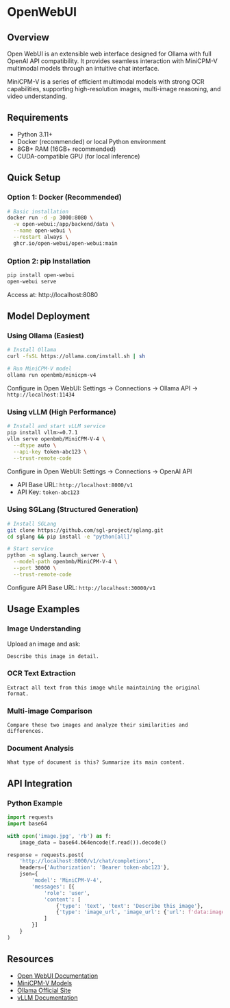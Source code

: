 # OpenWebUI

## Overview

Open WebUI is an extensible web interface designed for Ollama with full OpenAI API compatibility. It provides seamless interaction with MiniCPM-V multimodal models through an intuitive chat interface.

MiniCPM-V is a series of efficient multimodal models with strong OCR capabilities, supporting high-resolution images, multi-image reasoning, and video understanding.

## Requirements

- Python 3.11+
- Docker (recommended) or local Python environment
- 8GB+ RAM (16GB+ recommended)
- CUDA-compatible GPU (for local inference)

## Quick Setup

### Option 1: Docker (Recommended)

```bash
# Basic installation
docker run -d -p 3000:8080 \
  -v open-webui:/app/backend/data \
  --name open-webui \
  --restart always \
  ghcr.io/open-webui/open-webui:main
```

### Option 2: pip Installation

```bash
pip install open-webui
open-webui serve
```

Access at: http://localhost:8080

## Model Deployment

### Using Ollama (Easiest)

```bash
# Install Ollama
curl -fsSL https://ollama.com/install.sh | sh

# Run MiniCPM-V model
ollama run openbmb/minicpm-v4
```

Configure in Open WebUI: Settings → Connections → Ollama API → `http://localhost:11434`

### Using vLLM (High Performance)

```bash
# Install and start vLLM service
pip install vllm>=0.7.1
vllm serve openbmb/MiniCPM-V-4 \
  --dtype auto \
  --api-key token-abc123 \
  --trust-remote-code
```

Configure in Open WebUI: Settings → Connections → OpenAI API
- API Base URL: `http://localhost:8000/v1`
- API Key: `token-abc123`

### Using SGLang (Structured Generation)

```bash
# Install SGLang
git clone https://github.com/sgl-project/sglang.git
cd sglang && pip install -e "python[all]"

# Start service
python -m sglang.launch_server \
  --model-path openbmb/MiniCPM-V-4 \
  --port 30000 \
  --trust-remote-code
```

Configure API Base URL: `http://localhost:30000/v1`

## Usage Examples

### Image Understanding
Upload an image and ask:
```
Describe this image in detail.
```

### OCR Text Extraction
```
Extract all text from this image while maintaining the original format.
```

### Multi-image Comparison
```
Compare these two images and analyze their similarities and differences.
```

### Document Analysis
```
What type of document is this? Summarize its main content.
```

## API Integration

### Python Example

```python
import requests
import base64

with open('image.jpg', 'rb') as f:
    image_data = base64.b64encode(f.read()).decode()

response = requests.post(
    'http://localhost:8000/v1/chat/completions',
    headers={'Authorization': 'Bearer token-abc123'},
    json={
        'model': 'MiniCPM-V-4',
        'messages': [{
            'role': 'user',
            'content': [
                {'type': 'text', 'text': 'Describe this image'},
                {'type': 'image_url', 'image_url': {'url': f'data:image/jpeg;base64,{image_data}'}}
            ]
        }]
    }
)
```

## Resources

- [Open WebUI Documentation](https://docs.openwebui.com/)
- [MiniCPM-V Models](https://huggingface.co/openbmb)
- [Ollama Official Site](https://ollama.ai/)
- [vLLM Documentation](https://docs.vllm.ai/)